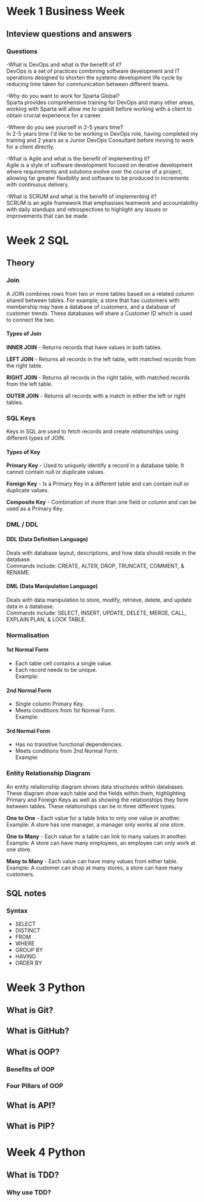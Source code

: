 # Week 1 Business Week
## Inteview questions and answers
### Questions
-What is DevOps and what is the benefit of it?<br>
DevOps is a set of practices combining software development and IT operations designed to shorten the systems development life cycle by reducing time taken for communication between different teams. <br>

-Why do you want to work for Sparta Global? <br>
Sparta provides comprehensive training for DevOps and many other areas, working with Sparta will allow me to upskill before working with a client to obtain crucial experience for a career. <br>

-Where do you see yourself in 2-5 years time? <br>
In 2-5 years time I'd like to be working in DevOps role, having completed my training and 2 years as a Junior DevOps Consultant before moving to work for a client directly. <br>

-What is Agile and what is the benefit of implementing it? <br>
Agile is a style of software development focused on iterative development where requirements and solutions evolve over the course of a project, allowing far greater flexibility and software to be produced in increments with continuous delivery. <br>

-What is SCRUM and what is the benefit of implementing it? <br>
SCRUM is an agile framework that emphasises teamwork and accountability with daily standups and retrospectives to highlight any issues or improvements that can be made. <br>

# Week 2 SQL
## Theory
### Join
A JOIN combines rows from two or more tables based on a related column shared between tables. For example, a store that has customers with membership may have a database of customers, and a database of customer trends. These databases will share a Customer ID which is used to connect the two.

#### Types of Join
<strong>INNER JOIN</strong> - Returns records that have values in both tables.

<strong>LEFT JOIN</strong> - Returns all records in the left table, with matched records from the right table.

<strong>RIGHT JOIN</strong> - Returns all records in the right table, with matched records from the left table.

<strong>OUTER JOIN</strong> - Returns all records with a match in either the left or right tables.

### SQL Keys
Keys in SQL are used to fetch records and create relationships using different types of JOIN.

#### Types of Key
<strong>Primary Key</strong> - Used to uniquely identify a record in a database table. It cannot contain null or duplicate values.

<strong>Foreign Key</strong> - Is a Primary Key in a different table and can contain null or duplicate values.

<strong>Composite Key</strong> - Combination of more than one field or column and can be used as a Primary Key.

### DML / DDL
#### DDL (Data Definition Language)
Deals with database layout, descriptions, and how data should reside in the database.<br>
Commands include: CREATE, ALTER, DROP, TRUNCATE, COMMENT, & RENAME.

#### DML (Data Manipulation Language)
Deals with data manipulation to store, modify, retrieve, delete, and update data in a database.<br>
Commands include: SELECT, INSERT, UPDATE, DELETE, MERGE, CALL, EXPLAIN PLAN, & LOCK TABLE.

### Normalisation
#### 1st Normal Form
- Each table cell contains a single value.
- Each record needs to be unique.<br>
Example: 

#### 2nd Normal Form
- Single column Primary Key.
- Meets conditions from 1st Normal Form.<br>
Example: 

#### 3rd Normal Form
- Has no transitive functional dependencies.
- Meets conditions from 2nd Normal Form.<br>
Example: 

### Entity Relationship Diagram
An entity relationship diagram shows data structures within databases. These diagram show each table and the fields within them, highlighting Primary and Foreign Keys as well as showing the relationships they form between tables. These relationships can be in three different types.

<strong>One to One</strong> - Each value for a table links to only one value in another.<br>
Example: A store has one manager, a manager only works at one store.
  
<strong>One to Many</strong> - Each value for a table can link to many values in another.<br>
Example: A store can have many employees, an employee can only work at one store.

<strong>Many to Many</strong> - Each value can have many values from either table.<br>
Example: A customer can shop at many stores, a store can have many customers.

## SQL notes
### Syntax
- SELECT
- DISTINCT
- FROM
- WHERE
- GROUP BY
- HAVING
- ORDER BY

# Week 3 Python
## What is Git?

## What is GitHub?

## What is OOP?
### Benefits of OOP

### Four Pillars of OOP

## What is API?

## What is PIP?


# Week 4 Python
## What is TDD?
### Why use TDD?
